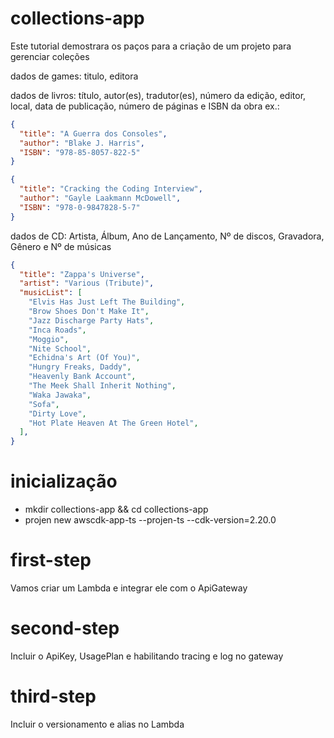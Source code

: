 # collections-app

Este tutorial demostrara os paços para a criação de um projeto para gerenciar coleções

dados de games: titulo, editora 

dados de livros: título, autor(es), tradutor(es), número da edição, editor, local, data de publicação, número de páginas e ISBN da obra ex.:
```json
{
  "title": "A Guerra dos Consoles",
  "author": "Blake J. Harris",
  "ISBN": "978-85-8057-822-5"
}
```
```json
{
  "title": "Cracking the Coding Interview",
  "author": "Gayle Laakmann McDowell",
  "ISBN": "978-0-9847828-5-7"
}
```

dados de CD: Artista, Álbum, Ano de Lançamento, Nº de discos, Gravadora, Gênero e Nº de músicas
```json
{
  "title": "Zappa's Universe",
  "artist": "Various (Tribute)",
  "musicList": [
    "Elvis Has Just Left The Building",
    "Brow Shoes Don't Make It",
    "Jazz Discharge Party Hats",
    "Inca Roads",
    "Moggio",
    "Nite School",
    "Echidna's Art (Of You)",
    "Hungry Freaks, Daddy",
    "Heavenly Bank Account",
    "The Meek Shall Inherit Nothing",
    "Waka Jawaka",
    "Sofa",
    "Dirty Love",
    "Hot Plate Heaven At The Green Hotel",
  ],
}
```

# inicialização
* mkdir collections-app && cd collections-app
* projen new awscdk-app-ts --projen-ts --cdk-version=2.20.0

# first-step
Vamos criar um Lambda e integrar ele com o ApiGateway

# second-step
Incluir o ApiKey, UsagePlan e habilitando tracing e log no gateway

# third-step
Incluir o versionamento e alias no Lambda